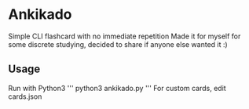 # Ankikado
Simple CLI flashcard with no immediate repetition
Made it for myself for some discrete studying, decided to share if anyone else wanted it :)

## Usage
Run with Python3
'''
python3 ankikado.py
'''
For custom cards, edit cards.json